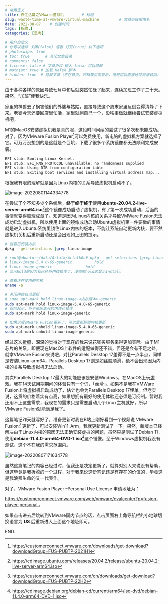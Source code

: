 ```yaml
---
# 常用定义
title: 白忙活篇之VMware虚拟机        # 标题
slug: waste-time-at-vmware-virtual-machine         # 文章链接缩略名
date: 2022-08-07    # 创建时间
tags: [折腾,]
categories: [思考]

# 用户自定义
# 你可以选择 关闭(false) 或者 打开(true) 以下选项
# photoswipe: true
# toc: true       # 关闭文章目录
# comments: false
# license: false # 文章协议 输入 false 可以隐藏
# mathjax: true # 加载 KaTeX 脚本
# hidden: true  # 隐藏文章（不在首页，归档等页面显示，但是可以直接通过链接访问）
---
```


由于各种各样的原因导致七月中旬后就突然忙碌了起来，连续加班工作了二十天。果然，“加班”使我快乐。

家里的神兽去了祸害他们的外婆与姑姑，直接导致这个周末家里反倒变得清静了下来。老婆今天还要回店里忙活，家里就剩自己一个，没啥事做就继续尝试安装虚拟机吧。

M1的MacOS安装虚拟机我是真的服，这段时间间续的尝试了很多次都未能成功。对了，因为VMware Fusion Player[^1]可以免费使用，新电脑的虚拟机方案就选择了它。可万万没想到的是这就是个巨坑，下载了很多个系统镜像都无法顺利完成安装。

```bash
EFI stub: Booting Linux Kernel.
EFI stub: EFI_RNG_PROTOCOL unavailable, no randomness supplied
EFI stub: Using DIB from configuration table
EFI stub: Exiting boot services and installing virtual address map...
```

根据我有限的理解就是因为Linux内核的关系导致虚拟机启动不了。

![image-20220801144334778](https://sdn.qylao.com/laomai/2023/02/27/163fc3c1ea8f70-1.webp)

在尝试了个不知多少个系统后，**终于终于终于**使用**ubuntu-20.04.2-live-server-arm64.iso**[^2]这个镜像成功启动了虚拟机，有了第一次成功启动，后面的事情就变得顺理成章了。知道是因为Linux内核的关系才导致VMWare Fusion无法成功启动虚拟机，所以使用上面的镜像成功启动Ubuntu虚拟机第一件要做的事情就是进入Ubuntu系统里锁住Linux内核的版本，不能让系统自动更新内核，要不然虚拟机关机后重新启动还是会出现如上图的提示。

```bash
# 查看已安装内核
dpkg --get-selections |grep linux-image

# root@ubuntu:~/data/Artalk/ArtalkGo# dpkg --get-selections |grep linux-image
# linux-image-5.4.0-65-generic			hold
# linux-image-generic				hold
# 显示hold是因为我已经将内核锁住了，没锁前hold这显示install

# 查看正在使用的内核
uname -a

# 关闭内核自动更新
# sudo apt-mark hold linux-image-<内核版本>-generic
sudo apt-mark hold linux-image-5.4.0-65-generic
# 保险起见，将不带版本号的内核也锁住
sudo apt-mark hold linux-image-generic

# 如果以后VMware Fusion更新了，可以重新解锁内核更新
sudo apt-mark unhold linux-image-5.4.0-65-generic
sudo apt-mark unhold linux-image-generic
```

经过这次[折腾](折腾.md)，深深的觉得对于现在的我来说花钱买服务来得更加实际。由于M1芯片的关系，即便现在MacOS上软件的适配做得还不错，但还是会有不足之处。就拿VMware Fusion来说吧，对比Parallels Desktop 17差得不是一点半点，同样是安装Linux–arm64，Parallels Desktop 17则是如丝般顺滑，绝不会出现因为内核的关系导致虚拟机无法启动。

其次Parallels Desktop 17最大的功能应该是安装Windows，在MacOS上玩[游戏](游戏.md)。我在14天试用期期间的体验只有一个词，「丝滑」。如果不是我在VMWare Fusion上将虚拟机启动成功了，估计也会为Parallels Desktop 17埋单。但老实说，这货的价格着实有点高，如果想拥有最好的使用体验还必须是订阅制。暂时我还用不上这些需求，我现在的需求只是需要启动几个Linux主机就好，所以VMware Fusion就能满足我了。

这篇笔记昨天就写好了，准备更新时我在B站上刚好看到一个视频说 VMware Fusion[^3] 更新了，可以安装Win11-Arm，我就更新测试了一下。果然，新版本已经解决由于Linux内核的原因无法正确安装虚拟的问题，虽然只是测试了Debian 11，使用**debian-11.4.0-arm64-DVD-1.iso**[^4]这个镜像。至于Windows虚拟机我没有测试，这个不在我的需求范围内。

![image-20220807171634778](https://sdn.qylao.com/laomai/2023/02/27/163fc3c21285f6-1.webp)

虽然这篇笔记的内容已经过时，但我还是决定更新了，就算对别人来说没有帮助，但这毕竟是我折腾的一个过程，对于我来说这份笔记还是有存在的价值的，毕竟这是我浪费生命的又一代表作。

对了，VMware Fusion Player –Personal Use License 申请地址为：

[https://customerconnect.vmware.com/web/vmware/evalcenter?p=fusion-player-personal ](https://customerconnect.vmware.com/web/vmware/evalcenter?p=fusion-player-personal)，

如果点击进去后跳转到VMware国内节点的话，点击页面右上角导航栏的小地球切换语言为 **US** 后重新进入上面这个地址即可。

END.

[^1]: https://customerconnect.vmware.com/downloads/get-download?downloadGroup=FUS-PUBTP-2021H1
[^2]: https://cdimage.ubuntu.com/releases/20.04.2/release/ubuntu-20.04.2-live-server-arm64.iso

[^3]: https://customerconnect.vmware.com/cn/downloads/get-download?downloadGroup=FUS-PUBTP-22H2
[^4]:https://cdimage.debian.org/debian-cd/current/arm64/iso-dvd/debian-11.4.0-arm64-DVD-1.iso
